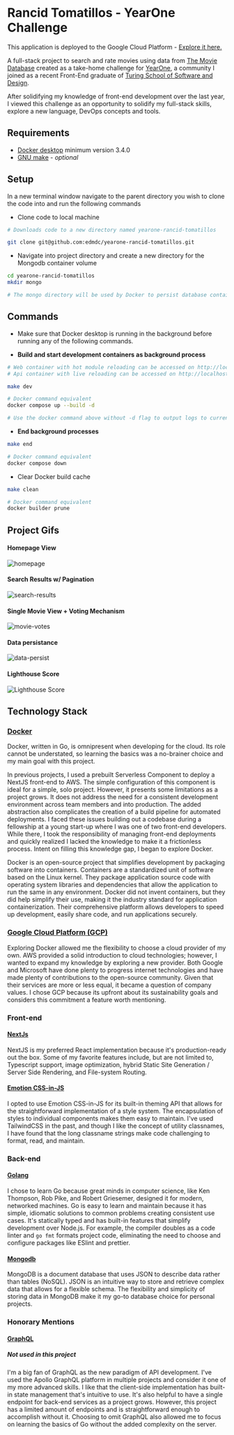 # Rancid Tomatillos - YearOne Challenge

This application is deployed to the Google Cloud Platform - [Explore it here.](https://rancid-tomatillos-web-v7ekia46ga-uc.a.run.app)

A full-stack project to search and rate movies using data from [The Movie Database](https://www.themoviedb.org/)
created as a take-home challenge for [YearOne](https://www.joinyearone.io/), a community I joined
as a recent Front-End graduate of [Turing School of Software and Design](https://turing.edu/).

After solidifying my knowledge of front-end development over the last year, I viewed this challenge
as an opportunity to solidify my full-stack skills, explore a new language, DevOps concepts and tools.

## Requirements

- [Docker desktop](https://www.docker.com/products/docker-desktop) minimum version 3.4.0
- [GNU make](https://www.gnu.org/software/make/) - _optional_

## Setup

In a new terminal window navigate to the parent directory you wish to clone the code into
and run the following commands

- Clone code to local machine

```zsh
# Downloads code to a new directory named yearone-rancid-tomatillos

git clone git@github.com:edmdc/yearone-rancid-tomatillos.git
```

- Navigate into project directory and create a new directory
  for the Mongodb container volume

```zsh
cd yearone-rancid-tomatillos
mkdir mongo

# The mongo directory will be used by Docker to persist database container data
```

## Commands

- Make sure that Docker desktop is running in the
  background before running any of the following commands.

- **Build and start development containers as background process**

```zsh
# Web container with hot module reloading can be accessed on http://localhost:8080
# Api container with live reloading can be accessed on http://localhost:8081

make dev

# Docker command equivalent
docker compose up --build -d

# Use the docker command above without -d flag to output logs to current terminal window
```

- **End background processes**

```zsh
make end

# Docker command equivalent
docker compose down
```

- Clear Docker build cache

```zsh
make clean

# Docker command equivalent
docker builder prune
```

## Project Gifs

#### Homepage View

![homepage](https://user-images.githubusercontent.com/60306770/124323573-241d6800-db47-11eb-9b01-dcc298ad2a16.gif)

#### Search Results w/ Pagination

![search-results](https://user-images.githubusercontent.com/60306770/124324599-dd307200-db48-11eb-8b75-d96b9ea606e8.gif)

#### Single Movie View + Voting Mechanism

![movie-votes](https://user-images.githubusercontent.com/60306770/124325153-cfc7b780-db49-11eb-9d7d-1951575b1bc2.gif)

#### Data persistance

![data-persist](https://user-images.githubusercontent.com/60306770/124326062-6f397a00-db4b-11eb-9759-faa85abbd401.gif)

#### Lighthouse Score

![Lighthouse Score](https://user-images.githubusercontent.com/60306770/124847667-f9754a00-df60-11eb-9fe2-a39ae584b2e1.png)

## Technology Stack

### [Docker](https://www.docker.com/)

Docker, written in Go, is omnipresent when developing for the cloud. Its role cannot be understated,
so learning the basics was a no-brainer choice and my main goal with this project.

In previous projects, I used a prebuilt Serverless Component to deploy a NextJS front-end to
AWS. The simple configuration of this component is ideal for a simple, solo project. However,
it presents some limitations as a project grows. It does not address the need for a consistent
development environment across team members and into production. The added abstraction also
complicates the creation of a build pipeline for automated deployments. I faced these issues
building out a codebase during a fellowship at a young start-up where I was one of two front-end
developers. While there, I took the responsibility of managing front-end deployments and quickly
realized I lacked the knowledge to make it a frictionless process. Intent on filling this knowledge
gap, I began to explore Docker.

Docker is an open-source project that simplifies development by packaging software
into containers. Containers are a standardized unit of software based on the Linux kernel. They
package application source code with operating system libraries and dependencies that allow the
application to run the same in any environment. Docker did not invent containers, but they did help
simplify their use, making it the industry standard for application containerization. Their comprehensive
platform allows developers to speed up development, easily share code, and run applications securely.

### [Google Cloud Platform (GCP)](https://cloud.google.com/why-google-cloud)

Exploring Docker allowed me the flexibility to choose a cloud provider of my own. AWS provided a solid introduction
to cloud technologies; however, I wanted to expand my knowledge by exploring a new provider. Both Google and Microsoft
have done plenty to progress internet technologies and have made plenty of contributions to the open-source community.
Given that their services are more or less equal, it became a question of company values. I chose GCP because its upfront
about its sustainability goals and considers this commitment a feature worth mentioning.

### Front-end

#### [NextJs](https://nextjs.org/)

NextJS is my preferred React implementation because it's production-ready out the box. Some
of my favorite features include, but are not limited to, Typescript support, image optimization,
hybrid Static Site Generation / Server Side Rendering, and File-system Routing.

#### [Emotion CSS-in-JS](https://emotion.sh/docs/introduction)

I opted to use Emotion CSS-in-JS for its built-in theming API that allows for the straightforward
implementation of a style system. The encapsulation of styles to individual components makes them
easy to maintain. I've used TailwindCSS in the past, and though I like the concept of utility classnames,
I have found that the long classname strings make code challenging to format, read, and maintain.

### Back-end

#### [Golang](https://golang.org/)

I chose to learn Go because great minds in computer science, like Ken Thompson, Rob Pike,
and Robert Griesemer, designed it for modern, networked machines. Go is easy to learn and maintain
because it has simple, idiomatic solutions to common problems creating consistent use cases.
It's statically typed and has built-in features that simplify development over Node.js. For example,
the compiler doubles as a code linter and `go fmt` formats project code, eliminating the need to
choose and configure packages like ESlint and prettier.

#### [Mongodb](https://www.mongodb.com/)

MongoDB is a document database that uses JSON to describe data rather than tables (NoSQL). JSON is
an intuitive way to store and retrieve complex data that allows for a flexible schema. The
flexibility and simplicity of storing data in MongoDB make it my go-to database choice for personal
projects.

### Honorary Mentions

#### [GraphQL](https://www.apollographql.com/)

##### _Not used in this project_

I'm a big fan of GraphQL as the new paradigm of API development. I've used the Apollo GraphQL
platform in multiple projects and consider it one of my more advanced skills. I like that the
client-side implementation has built-in state management that's intuitive to use. It's also helpful
to have a single endpoint for back-end services as a project grows. However, this project has
a limited amount of endpoints and is straightforward enough to accomplish without it. Choosing to
omit GraphQL also allowed me to focus on learning the basics of Go without the added complexity on
the server.

